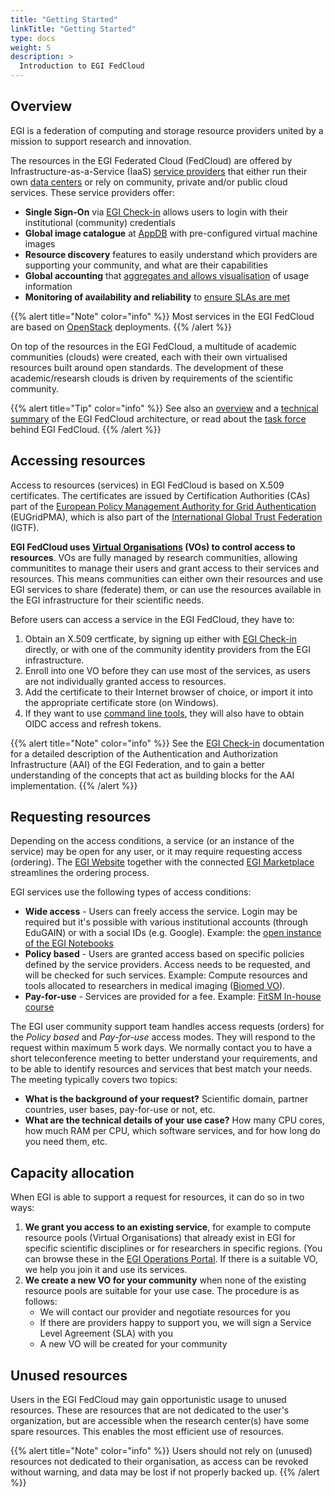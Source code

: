```yaml
---
title: "Getting Started"
linkTitle: "Getting Started"
type: docs
weight: 5
description: >
  Introduction to EGI FedCloud
---
```


## Overview

EGI is a federation of computing and storage resource providers
united by a mission to support research and innovation.

The resources in the EGI Federated Cloud (FedCloud) are offered by
Infrastructure-as-a-Service (IaaS) [service providers](https://www.egi.eu/federation/egi-federated-cloud/)
that either run their own [data centers](https://www.egi.eu/federation/data-centres/)
or rely on community, private and/or public cloud services. These service
providers offer:

- **Single Sign-On** via [EGI Check-in](https://www.egi.eu/services/check-in/)
  allows users to login with their institutional (community) credentials
- **Global image catalogue** at [AppDB](https://appdb.egi.eu) with
  pre-configured virtual machine images
- **Resource discovery** features to easily understand which providers are
  supporting your community, and what are their capabilities
- **Global accounting** that
  [aggregates and allows visualisation](https://accounting.egi.eu/cloud/)
  of usage information
- **Monitoring of availability and reliability** to
  [ensure SLAs are met](https://argo.egi.eu/egi/report-status/Critical/SITES?filter=FedCloud)

{{% alert title="Note" color="info" %}} Most services in the EGI FedCloud
are based on [OpenStack](openstack) deployments.
{{% /alert %}}

On top of the resources in the EGI FedCloud, a multitude of academic
communities (clouds) were created, each with their own virtualised resources
built around open standards. The development of these academic/researsh clouds
is driven by requirements of the scientific community.

{{% alert title="Tip" color="info" %}} See also an
[overview](https://www.egi.eu/federation/egi-federated-cloud/the-egi-federated-cloud-architecture/)
and a [technical summary](architecture) of the
EGI FedCloud architecture, or read about the [task force](task-force)
behind EGI FedCloud.
{{% /alert %}}

## Accessing resources

Access to resources (services) in EGI FedCloud is based on X.509 certificates.
The certificates are issued by Certification Authorities (CAs) part of the
[European Policy Management Authority for Grid Authentication](https://www.eugridpma.org)
(EUGridPMA), which is also part of the
[International Global Trust Federation](https://www.igtf.net) (IGTF).

**EGI FedCloud uses [Virtual Organisations](../check-in/vos) (VOs) to control
access to resources**. VOs are fully managed by research communities, allowing
communitites to manage their users and grant access to their services and
resources. This means communities can either own their resources and use EGI
services to share (federate) them, or can use the resources available in the
EGI infrastructure for their scientific needs.

Before users can access a service in the EGI FedCloud, they have to:

1. Obtain an X.509 certficate, by signing up either with [EGI Check-in](../check-in/signup)
   directly, or with one of the community identity providers from the
   EGI infrastructure.
1. Enroll into one VO before they can use most of the services, as users are
   not individually granted access to resources.
1. Add the certificate to their Internet browser of choice, or import it into
   the appropriate certificate store (on Windows).
1. If they want to use [command line tools](cli), they will also have to
   obtain OIDC access and refresh tokens.

{{% alert title="Note" color="info" %}} See the [EGI Check-in](../check-in)
documentation for a detailed description of the Authentication and
Authorization Infrastructure (AAI) of the EGI Federation, and to gain a
better understanding of the concepts that act as building blocks for the
AAI implementation.
{{% /alert %}}

## Requesting resources

Depending on the access conditions, a service (or an instance of the service)
may be open for any user, or it may require requesting access (ordering). The
[EGI Website](https://www.egi.eu/services/) together with the connected
[EGI Marketplace](https://marketplace.egi.eu) streamlines the ordering process.

EGI services use the following types of access conditions:

- **Wide access** - Users can freely access the service. Login may be required
  but it's possible with various institutional accounts (through EduGAIN) or
  with a social IDs (e.g. Google). Example: the
  [open instance of the EGI Notebooks](https://notebooks.egi.eu/)
- **Policy based** - Users are granted access based on specific policies
  defined by the service providers. Access needs to be requested, and will be
  checked for such services. Example: Compute resources and tools allocated to
  researchers in medical imaging ([Biomed VO](http://lsgc.org/biomed.html)).
- **Pay-for-use** - Services are provided for a fee. Example:
  [FitSM In-house course](https://www.egi.eu/services/fitsm-training/in-house-training/)

The EGI user community support team handles access requests (orders) for the
_Policy based_ and _Pay-for-use_ access modes. They will respond to the request
within maximum 5 work days. We normally contact you to have a short
teleconference meeting to better understand your requirements, and to be able
to identify resources and services that best match your needs. The meeting
typically covers two topics:

- **What is the background of your request?** Scientific domain, partner
  countries, user bases, pay-for-use or not, etc.
- **What are the technical details of your use case?** How many CPU cores,
  how much RAM per CPU, which software services, and for how long do you need
  them, etc.

## Capacity allocation

When EGI is able to support a request for resources, it can do so in two ways:

1. **We grant you access to an existing service**, for example to compute
   resource pools (Virtual Organisations) that already exist in EGI for specific
   scientific disciplines or for researchers in specific regions. (You can
   browse these in the
   [EGI Operations Portal](https://operations-portal.egi.eu/vo/a/list). If there
   is a suitable VO, we help you join it and use its services.
1. **We create a new VO for your community** when none of the existing resource
   pools are suitable for your use case. The procedure is as follows:
   - We will contact our provider and negotiate resources for you
   - If there are providers happy to support you, we will sign a Service Level
     Agreement (SLA) with you
   - A new VO will be created for your community

## Unused resources

Users in the EGI FedCloud may gain opportunistic usage to unused resources.
These are resources that are not dedicated to the user's organization, but are
accessible when the research center(s) have some spare resources.
This enables the most efficient use of resources.

{{% alert title="Note" color="info" %}} Users should not rely on (unused)
resources not dedicated to their organisation, as access can be revoked without
warning, and data may be lost if not properly backed up.
{{% /alert %}}
